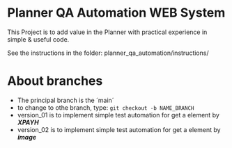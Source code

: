 # Planner QA Automation WEB System 
 This Project is to add value in the Planner with practical experience in simple & useful code.

 See the instructions in the folder: planner_qa_automation/instructions/

# About branches
- The principal branch is the ´main´
- to change to othe branch, type: `git checkout -b NAME_BRANCH `
 - version_01 is to implement simple test automation for get a element by __*XPAYH*__
 - version_02 is to implement simple test automation for get a element by __*image*__

